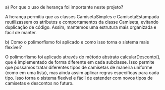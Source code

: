
a) Por que o uso de herança foi importante neste projeto?

   A herança permitiu que as classes CamisetaSimples e CamisetaEstampada reutilizassem os atributos e comportamentos
   da classe Camiseta, evitando duplicação de código. Assim, mantemos uma estrutura mais organizada e fácil de manter.

b) Como o polimorfismo foi aplicado e como isso torna o sistema mais flexível?

   O polimorfismo foi aplicado através do método abstrato calcularDesconto(), que é implementado de forma diferente
   em cada subclasse. Isso permite que possamos tratar diferentes tipos de camisetas de maneira uniforme (como em uma lista),
   mas ainda assim aplicar regras específicas para cada tipo. Isso torna o sistema flexível e fácil de estender com novos tipos
   de camisetas e descontos no futuro.
